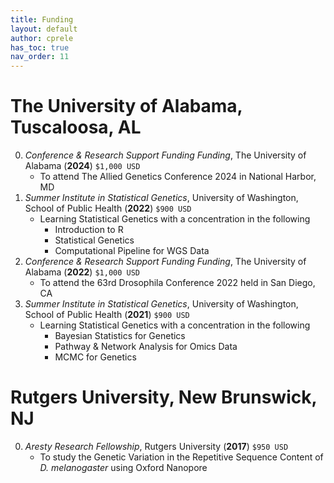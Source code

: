 ```yaml
---
title: Funding
layout: default
author: cprele
has_toc: true
nav_order: 11
---
```


# The University of Alabama, Tuscaloosa, AL

0. _Conference & Research Support Funding Funding_, The University of Alabama (**2024**) `$1,000 USD`
	- To attend The Allied Genetics Conference 2024 in National Harbor, MD
0. _Summer Institute in Statistical Genetics_, University of Washington, School of Public Health (**2022**) `$900 USD`
	- Learning Statistical Genetics with a concentration in the following
		- Introduction to R
		- Statistical Genetics
		- Computational Pipeline for WGS Data
0. _Conference & Research Support Funding Funding_, The University of Alabama (**2022**) `$1,000 USD`
	- To attend the 63rd Drosophila Conference 2022 held in San Diego, CA
0. _Summer Institute in Statistical Genetics_, University of Washington, School of Public Health (**2021**) `$900 USD`
	- Learning Statistical Genetics with a concentration in the following
		- Bayesian Statistics for Genetics
		- Pathway & Network Analysis for Omics Data
		- MCMC for Genetics

# Rutgers University, New Brunswick, NJ

0. _Aresty Research Fellowship_, Rutgers University (**2017**) `$950 USD`
	- To study the Genetic Variation in the Repetitive Sequence Content of _D. melanogaster_ using Oxford Nanopore
